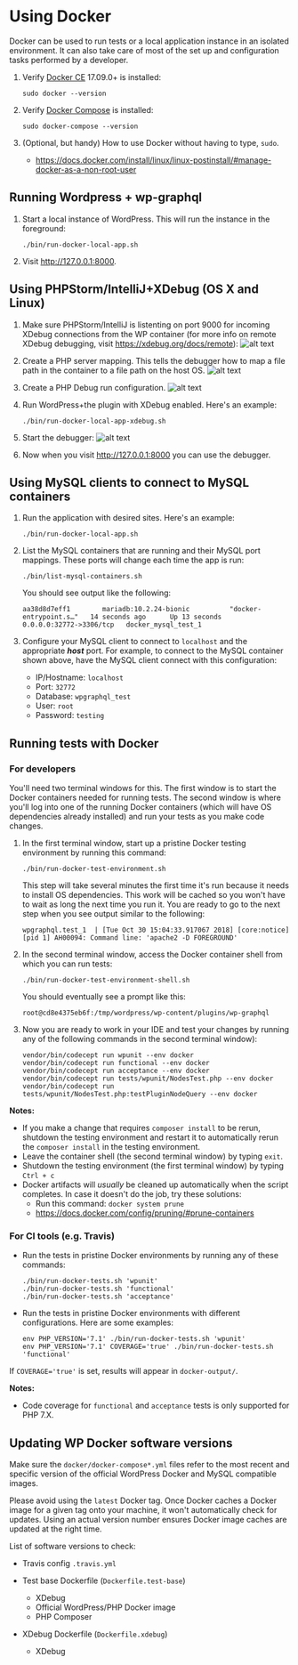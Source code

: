 # Using Docker
Docker can be used to run tests or a local application instance in an isolated environment. It can also take care of most
of the set up and configuration tasks performed by a developer.   

1. Verify [Docker CE](https://www.docker.com/community-edition) 17.09.0+ is installed:
   ```
   sudo docker --version
   ```
   
1. Verify [Docker Compose](https://docs.docker.com/compose/install/) is installed:
   ```
   sudo docker-compose --version
   ```
1. (Optional, but handy) How to use Docker without having to type, `sudo`.   
   * https://docs.docker.com/install/linux/linux-postinstall/#manage-docker-as-a-non-root-user


## Running Wordpress + wp-graphql
1. Start a local instance of WordPress. This will run the instance in the foreground:
   ```
   ./bin/run-docker-local-app.sh
   ```
1. Visit http://127.0.0.1:8000.

## Using PHPStorm/IntelliJ+XDebug (OS X and Linux)

1. Make sure PHPStorm/IntelliJ is listenting on port 9000 for incoming XDebug connections from the WP container (for more info on remote XDebug debugging, visit https://xdebug.org/docs/remote):
   ![alt text](img/intellij-php-debug-config.png)
   
1. Create a PHP server mapping. This tells the debugger how to map a file path in the container to a file path on the host OS.
   ![alt text](img/intellij-php-servers.png)

1. Create a PHP Debug run configuration.
   ![alt text](img/intellij-php-debug-run-config.png) 

1. Run WordPress+the plugin with XDebug enabled. Here's an example:
   ```
   ./bin/run-docker-local-app-xdebug.sh
   ```

1. Start the debugger:
   ![alt text](img/intellij-php-start-debug.png)
   
1. Now when you visit http://127.0.0.1:8000 you can use the debugger.           


## Using MySQL clients to connect to MySQL containers
1. Run the application with desired sites. Here's an example:
   ```
   ./bin/run-docker-local-app.sh
   ```

1. List the MySQL containers that are running and their MySQL port mappings. These ports will change each time the app is run:  
   ```
   ./bin/list-mysql-containers.sh
   ```
   
   You should see output like the following:
   ```
   aa38d8d7eff1        mariadb:10.2.24-bionic          "docker-entrypoint.s…"   14 seconds ago      Up 13 seconds       0.0.0.0:32772->3306/tcp   docker_mysql_test_1
   ```
   
1. Configure your MySQL client to connect to `localhost` and the appropriate ***host*** port. For example, to connect
   to the MySQL container shown above, have the MySQL client connect with this configuration:
   * IP/Hostname: `localhost`
   * Port: `32772`
   * Database: `wpgraphql_test`
   * User: `root`
   * Password: `testing`

   
## Running tests with Docker

### For developers
You'll need two terminal windows for this. The first window is to start the Docker containers needed for running tests. The
second window is where you'll log into one of the running Docker containers (which will have OS dependencies already installed) and run 
your tests as you make code changes.

1. In the first terminal window, start up a pristine Docker testing environment by running this command:
   ```
   ./bin/run-docker-test-environment.sh
   ```
   This step will take several minutes the first time it's run because it needs to install OS dependencies. This work will
   be cached so you won't have to wait as long the next time you run it. You are ready to go to the next step when you
   see output similar to the following:
   ```
   wpgraphql.test_1  | [Tue Oct 30 15:04:33.917067 2018] [core:notice] [pid 1] AH00094: Command line: 'apache2 -D FOREGROUND'
   
   ```
1. In the second terminal window, access the Docker container shell from which you can run tests:
   ```
   ./bin/run-docker-test-environment-shell.sh
   ```
   You should eventually see a prompt like this:
   ```
   root@cd8e4375eb6f:/tmp/wordpress/wp-content/plugins/wp-graphql
   ```   
1. Now you are ready to work in your IDE and test your changes by running any of the following commands in the second
terminal window):
   ```
   vendor/bin/codecept run wpunit --env docker
   vendor/bin/codecept run functional --env docker
   vendor/bin/codecept run acceptance --env docker
   vendor/bin/codecept run tests/wpunit/NodesTest.php --env docker
   vendor/bin/codecept run tests/wpunit/NodesTest.php:testPluginNodeQuery --env docker
   ```
**Notes:**

* If you make a change that requires `composer install` to be rerun, shutdown the testing environment and restart it to 
automatically rerun the `composer install` in the testing environment.
* Leave the container shell (the second terminal window) by typing `exit`.
* Shutdown the testing environment (the first terminal window) by typing `Ctrl + c` 
* Docker artifacts will *usually* be cleaned up automatically when the script completes. In case it doesn't do the job,
try these solutions:
   * Run this command: `docker system prune`
   * https://docs.docker.com/config/pruning/#prune-containers


### For CI tools (e.g. Travis)

* Run the tests in pristine Docker environments by running any of these commands: 
   ```
   ./bin/run-docker-tests.sh 'wpunit'
   ./bin/run-docker-tests.sh 'functional'
   ./bin/run-docker-tests.sh 'acceptance'
   ```

* Run the tests in pristine Docker environments with different configurations. Here are some examples: 
   ```
   env PHP_VERSION='7.1' ./bin/run-docker-tests.sh 'wpunit'
   env PHP_VERSION='7.1' COVERAGE='true' ./bin/run-docker-tests.sh 'functional'
   ```
If `COVERAGE='true'` is set, results will appear in `docker-output/`.


**Notes:**
* Code coverage for `functional` and `acceptance` tests is only supported for PHP 7.X. 
  

## Updating WP Docker software versions

Make sure the `docker/docker-compose*.yml` files refer to the most recent and specific version of the official WordPress Docker and MySQL compatible images.

Please avoid using the `latest` Docker tag. Once Docker caches a Docker image for a given tag onto your machine, it won't automatically
check for updates. Using an actual version number ensures Docker image caches are updated at the right time.

List of software versions to check:
* Travis config `.travis.yml`
* Test base Dockerfile (`Dockerfile.test-base`)
   * XDebug
   * Official WordPress/PHP Docker image
   * PHP Composer

* XDebug Dockerfile (`Dockerfile.xdebug`)
   * XDebug
